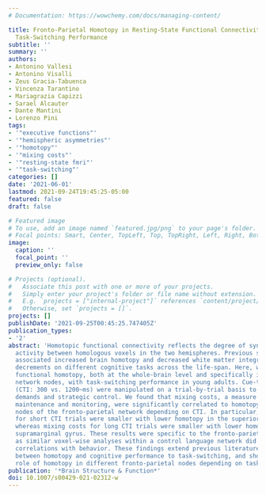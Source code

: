 ```yaml
---
# Documentation: https://wowchemy.com/docs/managing-content/

title: Fronto-Parietal Homotopy in Resting-State Functional Connectivity Predicts
  Task-Switching Performance
subtitle: ''
summary: ''
authors:
- Antonino Vallesi
- Antonino Visalli
- Zeus Gracia-Tabuenca
- Vincenza Tarantino
- Mariagrazia Capizzi
- Sarael Alcauter
- Dante Mantini
- Lorenzo Pini
tags:
- '"executive functions"'
- '"hemispheric asymmetries"'
- '"homotopy"'
- '"mixing costs"'
- '"resting-state fmri"'
- '"task-switching"'
categories: []
date: '2021-06-01'
lastmod: 2021-09-24T19:45:25-05:00
featured: false
draft: false

# Featured image
# To use, add an image named `featured.jpg/png` to your page's folder.
# Focal points: Smart, Center, TopLeft, Top, TopRight, Left, Right, BottomLeft, Bottom, BottomRight.
image:
  caption: ''
  focal_point: ''
  preview_only: false

# Projects (optional).
#   Associate this post with one or more of your projects.
#   Simply enter your project's folder or file name without extension.
#   E.g. `projects = ["internal-project"]` references `content/project/deep-learning/index.md`.
#   Otherwise, set `projects = []`.
projects: []
publishDate: '2021-09-25T00:45:25.747405Z'
publication_types:
- '2'
abstract: 'Homotopic functional connectivity reflects the degree of synchrony in spontaneous
  activity between homologous voxels in the two hemispheres. Previous studies have
  associated increased brain homotopy and decreased white matter integrity with performance
  decrements on different cognitive tasks across the life-span. Here, we correlated
  functional homotopy, both at the whole-brain level and specifically in fronto-parietal
  network nodes, with task-switching performance in young adults. Cue-to-target intervals
  (CTI: 300 vs. 1200~ms) were manipulated on a trial-by-trial basis to modulate cognitive
  demands and strategic control. We found that mixing costs, a measure of task-set
  maintenance and monitoring, were significantly correlated to homotopy in different
  nodes of the fronto-parietal network depending on CTI. In particular, mixing costs
  for short CTI trials were smaller with lower homotopy in the superior frontal gyrus,
  whereas mixing costs for long CTI trials were smaller with lower homotopy in the
  supramarginal gyrus. These results were specific to the fronto-parietal network,
  as similar voxel-wise analyses within a control language network did not yield significant
  correlations with behavior. These findings extend previous literature on the relationship
  between homotopy and cognitive performance to task-switching, and show a dissociable
  role of homotopy in different fronto-parietal nodes depending on task demands.'
publication: '*Brain Structure & Function*'
doi: 10.1007/s00429-021-02312-w
---
```

